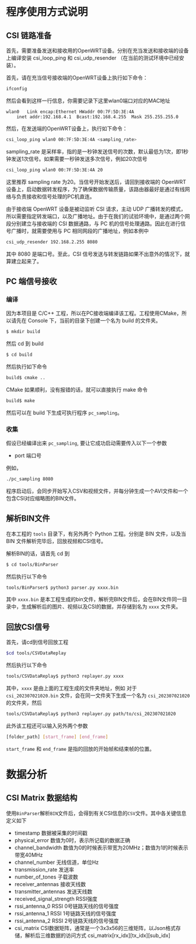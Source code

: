 # 程序使用方式说明

## CSI 链路准备

首先，需要准备发送和接收用的OpenWRT设备。分别在充当发送和接收端的设备上编译安装 csi_loop_ping 和 csi_udp_resender （在当前的测试环境中已经安装）。

首先，请在充当信号接收端的OpenWRT设备上执行如下命令：

```bash
ifconfig
```

然后会看到这样一行信息，你需要记录下这里wlan0端口对应的MAC地址

```
wlan0	Link encap:Ethernet	HWaddr 00:7F:5D:3E:4A
	inet addr:192.168.4.1  Bcast:192.168.4.255  Mask 255.255.255.0
```

然后，在发送端的OpenWRT设备上，执行如下命令：

```bash
csi_loop_ping wlan0 00:7F:5D:3E:4A <sampling_rate>
```

sampling_rate 是采样率，指的是一秒钟发送信号的次数，默认最低为1次，即1秒钟发送1次信号。如果需要一秒钟发送多次信号，例如20次信号

```bash
csi_loop_ping wlan0 00:7F:5D:3E:4A 20
```

这里推荐 sampling rate 为20。当信号开始发送后，请回到接收端的 OpenWRT 设备上，启动数据转发程序，为了确保数据传输质量，该路由器最好是通过有线网络与负责接收和信号处理的PC机直连。

由于接收端 OpenWRT 设备是被动监听 CSI 请求，主动 UDP 广播转发的模式，所以需要指定转发端口，以及广播地址。由于在我们的试验环境中，是通过两个网段分别建立与接收端的 CSI 数据通路，与 PC 机的信号处理通路。因此在进行信号广播时，就需要使用与 PC 相同网段的广播地址，例如本例中

```bash
csi_udp_resender 192.168.2.255 8080
```

其中 8080 是端口号。至此，CSI 信号发送与转发链路如果不出意外的情况下，就算建立起来了。


## PC 端信号接收

### 编译

因为本项目是 C/C++ 工程，所以在PC接收端编译该工程。工程使用CMake，所以请先在 Console 下，当前的目录下创建一个名为 build 的文件夹。

```bash
$ mkdir build
```

然后 cd 到 build

```bash
$ cd build
```

然后执行如下命令

```bash
build$ cmake ..
```

CMake 如果顺利，没有报错的话，就可以直接执行 make 命令

```bash
build$ make
```

然后可以在 build 下生成可执行程序 `pc_sampling`。

### 收集

假设已经编译出来 `pc_sampling`, 要让它成功启动需要传入以下一个参数

* port 端口号

例如，

```bash
./pc_sampling 8080
```

程序启动后，会同步开始写入CSV和视频文件，并每分钟生成一个AVI文件和一个包含CSI对应缩略图的BIN文件。

## 解析BIN文件

在本工程的 `tools` 目录下，有另外两个 Python 工程。分别是 BIN 文件，以及当 BIN 文件解析完毕后，回放视频和CSI信号。

解析BIN的话，请首先 cd 到

```bash
$ cd tools/BinParser
```

然后执行以下命令

```bash
tools/BinParser$ python3 parser.py xxxx.bin
```

其中 `xxxx.bin` 是本工程生成的bin文件，解析完BIN文件后，会在BIN文件同一目录中，生成解析后的图片、视频以及CSI的数据，并存储到名为 `xxxx` 文件夹。

## 回放CSI信号

首先，请cd到信号回放工程

```bash
$cd tools/CSVDataReplay
```

然后执行以下命令

```bash
tools/CSVDataReplay$ python3 replayer.py xxxx
```
其中，`xxxx` 是由上面的工程生成的文件夹地址，例如 对于 `csi_202307021020.bin` 文件，会在同一文件夹下生成一个名为 `csi_202307021020` 的文件夹，然后

```bash
tools/CSVDataReplay$ python3 replayer.py path/to/csi_202307021020
```

此外该工程还可以输入另外两个参数

```bash
[folder_path] [start_frame] [end_frame]
```

`start_frame` 和  `end_frame` 是指的回放的开始帧和结束帧的位置。

# 数据分析

## CSI Matrix 数据结构

使用`BinParser`解析`BIN`文件后，会得到有关CSI信息的`CSV`文件。其中各关键信息定义如下

* timestamp	数据被采集的时间戳
* physical_error 数值为0时，表示所记载的数据正确
* channel_bandwidth 数值为0的时候表示带宽为20MHz；数值为1的时候表示带宽40MHz
* channel_number 无线信道，单位Hz
* transmission_rate 发送率
* number_of_tones	子载波数
* receiver_antennas	接收天线数
* transmitter_antennas	发送天线数
* received_signal_strength RSSI强度
* rssi_antenna_0 RSSI 0号链路天线的信号强度
* rssi_antenna_1 RSSI 1号链路天线的信号强度
* rssi_antenna_2 RSSI 2号链路天线的信号强度
* csi_matrix CSI数据矩阵，通常是一个3x3x56的三维矩阵，以Json格式存储，解析后三维数据的访问方式 csi_matrix[rx_idx][tx_idx][sub_idx]
